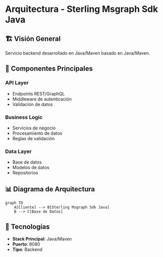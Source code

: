 # Arquitectura - Sterling Msgraph Sdk Java

## 🏗️ Visión General

Servicio backend desarrollado en Java/Maven basado en Java/Maven.

## 🔧 Componentes Principales

### API Layer
- Endpoints REST/GraphQL
- Middleware de autenticación
- Validación de datos

### Business Logic
- Servicios de negocio
- Procesamiento de datos
- Reglas de validación

### Data Layer
- Base de datos
- Modelos de datos
- Repositorios

## 📊 Diagrama de Arquitectura

```mermaid
graph TD
    A[Cliente] --> B[Sterling Msgraph Sdk Java]
    B --> C[Base de Datos]
```

## 🚀 Tecnologías

- **Stack Principal**: Java/Maven
- **Puerto**: 8080
- **Tipo**: Backend
